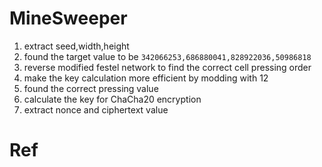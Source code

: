 # MineSweeper

1. extract seed,width,height
2. found the target value to be `342066253,686880041,828922036,50986818`
3. reverse modified festel network to find the correct cell pressing order
4. make the key calculation more efficient by modding with 12
5. found the correct pressing value
6. calculate the key for ChaCha20 encryption
7. extract nonce and ciphertext value


# Ref
